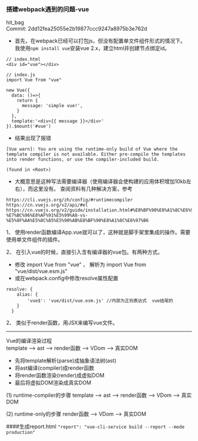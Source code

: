 ### 搭建webpack遇到的问题-vue
hit_bag    
Commit: 2dd12fea25055e2b19877ccc9247a8975b3e762d    
- 首先，在webpack已经可以打包js，但没有配置单文件组件形式的情况下。  
我使用`npm install vue`安装vue 2.x，建立html并创建节点绑定id。
```
// index.html
<div id="vue"></div>
```
```
// index.js
import Vue from "vue"

new Vue({
  data: ()=>{
    return {
      message: 'simple vue!',
    }
  },
  template:'<div>{{ message }}</div>'
}).$mount('#vue')
```
- 结果出现了报错
```
[Vue warn]: You are using the runtime-only build of Vue where the template compiler is not available. Either pre-compile the templates into render functions, or use the compiler-included build.

(found in <Root>)
```
- 大概意思是这种写法需要编译器（使用编译器会使构建的应用体积增加10kb左右），而这里没有。
查阅资料有几种解决方案，参考
```
https://cli.vuejs.org/zh/config/#runtimecompiler
https://cn.vuejs.org/v2/api/#el
https://cn.vuejs.org/v2/guide/installation.html#%E8%BF%90%E8%A1%8C%E6%97%B6-%E7%BC%96%E8%AF%91%E5%99%A8-vs-%E5%8F%AA%E5%8C%85%E5%90%AB%E8%BF%90%E8%A1%8C%E6%97%B6
```


1、 使用render函数编译App.vue就可以了，这种就是脚手架里集成的操作。需要使用单文件组件的插件。

2、 在引入vue的时候，直接引入含有编译器的vue包。有两种方式。
- 修改 import Vue from "vue" ， 解析为 import Vue from "vue/dist/vue.esm.js"
- 或在webpack.config中修改resolve属性配置
```
resolve: {
    alias: {
        'vue$': 'vue/dist/vue.esm.js' //内部为正则表达式  vue结尾的
    }
  }
```
2、 类似于render函数，用JSX来编写vue文件。

------
Vue的编译渲染过程    
template --> ast --> render函数 --> VDom --> 真实DOM


- 先将template解析(parse)成抽象语法树(ast)
- 将ast编译(compiler)成render函数
- 将render函数渲染(render)成虚拟DOM
- 最后将虚拟DOM渲染成真实DOM


(1) runtime-compiler的步骤
template --> ast --> render函数 --> VDom --> 真实DOM


(2) runtime-only的步骤
render函数 --> VDom --> 真实DOM





####生成report.html
`"report": "vue-cli-service build --report --mode production"`